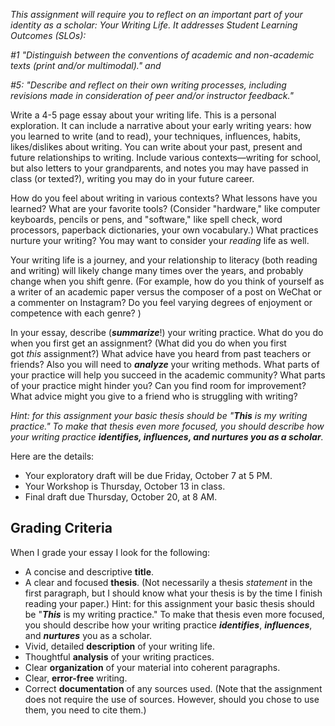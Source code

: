_This assignment will require you to reflect on an important part of your identity as a scholar: Your Writing Life. It addresses Student Learning Outcomes (SLOs):_

_#1 "Distinguish between the conventions of academic and non-academic texts (print and/or multimodal)." and_

_#5: "Describe and reflect on their own writing processes, including revisions made in consideration of peer and/or instructor feedback."_

Write a 4-5 page essay about your writing life. This is a personal exploration. It can include a narrative about your early writing years: how you learned to write (and to read), your techniques, influences, habits, likes/dislikes about writing. You can write about your past, present and future relationships to writing. Include various contexts—writing for school, but also letters to your grandparents, and notes you may have passed in class (or texted?), writing you may do in your future career.

How do you feel about writing in various contexts? What lessons have you learned? What are your favorite tools? (Consider "hardware," like computer keyboards, pencils or pens, and "software," like spell check, word processors, paperback dictionaries, your own vocabulary.) What practices nurture your writing? You may want to consider your _reading_ life as well. 

Your writing life is a journey, and your relationship to literacy (both reading and writing) will likely change many times over the years, and probably change when you shift genre. (For example, how do you think of yourself as a writer of an academic paper versus the composer of a post on WeChat or a commenter on Instagram? Do you feel varying degrees of enjoyment or competence with each genre? ) 

In your essay, describe (_**summarize**_!) your writing practice. What do you do when you first get an assignment? (What did you do when you first got _this_ assignment?) What advice have you heard from past teachers or friends? Also you will need to _**analyze**_ your writing methods. What parts of your practice will help you succeed in the academic community? What parts of your practice might hinder you? Can you find room for improvement? What advice might you give to a friend who is struggling with writing?

_Hint: for this assignment your basic thesis should be "**This** is my writing practice." To make that thesis even more focused, you should describe how your writing practice **identifies, influences, and nurtures you as a scholar**._

Here are the details:

-   Your exploratory draft will be due Friday, October 7 at 5 PM.
-   Your Workshop is Thursday, October 13 in class.
-   Final draft due Thursday, October 20, at 8 AM.  

## Grading Criteria

When I grade your essay I look for the following:

-   A concise and descriptive **title**.
-   A clear and focused **thesis**. (Not necessarily a thesis _statement_ in the first paragraph, but I should know what your thesis is by the time I finish reading your paper.) Hint: for this assignment your basic thesis should be "_**This**_ is my writing practice." To make that thesis even more focused, you should describe how your writing practice **_identifies_**, _**influences**_, and _**nurtures**_ you as a scholar.  
-   Vivid, detailed **description** of your writing life.
-   Thoughtful **analysis** of your writing practices. 
-   Clear **organization** of your material into coherent paragraphs.
-   Clear, **error-free** writing.
-   Correct **documentation** of any sources used. (Note that the assignment does not require the use of sources. However, should you chose to use them, you need to cite them.)